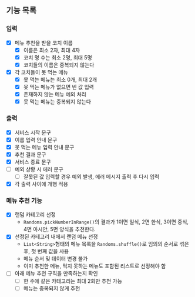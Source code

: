 ## 기능 목록

### 입력
- [x] 메뉴 추천을 받을 코치 이름
    - [x] 이름은 최소 2자, 최대 4자
    - [x] 코치 명 수는 최소 2명, 최대 5명
    - [x] 코치들의 이름은 중복되지 않는다
- [x] 각 코치들이 못 먹는 메뉴
    - [x] 못 먹는 메뉴는 최소 0개, 최대 2개
    - [x] 못 먹는 메뉴가 없으면 빈 값 입력
    - [x] 존재하지 않는 메뉴 예외 처리
    - [x] 못 먹는 메뉴는 중복되지 않는다

### 출력
- [x] 서비스 시작 문구
- [x] 이름 입력 안내 문구
- [x] 못 먹는 메뉴 입력 안내 문구
- [x] 추천 결과 문구
- [x] 서비스 종료 문구
- [ ] 예외 상황 시 에러 문구
    - [ ] 잘못된 값 입력할 경우 예외 발생, 에러 메시지 출력 후 다시 입력
- [x] 각 출력 사이에 개행 적용

### 메뉴 추천 기능
- [x] 랜덤 카테고리 선정
    - `Randoms.pickNumberInRange()`의 결과가 1이면 일식, 2면 한식, 3이면 중식, 4면 아시안, 5면 양식을 추천한다.
- [x] 선정된 카테고리 내에서 랜덤 메뉴 선정
    - `List<String>`형태의 메뉴 목록을 `Randoms.shuffle()`로 임의의 순서로 섞은 후, 첫 번째 값을 사용
    - 메뉴 순서 및 데이터 변경 불가
    - 이미 추천한 메뉴, 먹지 못하는 메뉴도 포함된 리스트로 선정해야 함
- [ ] 아래 메뉴 추천 규칙을 만족하는지 확인
    - [ ] 한 주에 같은 카테고리는 최대 2회만 추천 가능
    - [ ] 메뉴는 중복되지 않게 추천